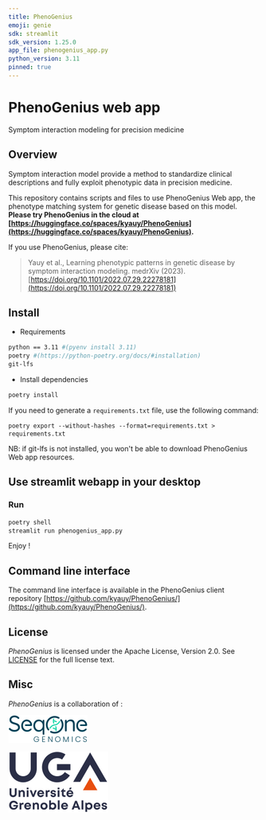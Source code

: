 ```yaml
---
title: PhenoGenius
emoji: genie
sdk: streamlit
sdk_version: 1.25.0
app_file: phenogenius_app.py
python_version: 3.11
pinned: true
---
```


# PhenoGenius web app

Symptom interaction modeling for precision medicine

## Overview

Symptom interaction model provide a method to standardize clinical descriptions and fully exploit phenotypic data in precision medicine.

This repository contains scripts and files to use PhenoGenius Web app, the phenotype matching system for genetic disease based on this model. **Please try PhenoGenius in the cloud at [https://huggingface.co/spaces/kyauy/PhenoGenius](https://huggingface.co/spaces/kyauy/PhenoGenius).**

If you use PhenoGenius, please cite:
> Yauy et al., Learning phenotypic patterns in genetic disease by symptom interaction modeling. medrXiv (2023). [https://doi.org/10.1101/2022.07.29.22278181](https://doi.org/10.1101/2022.07.29.22278181)

## Install

- Requirements

```bash
python == 3.11 #(pyenv install 3.11)
poetry #(https://python-poetry.org/docs/#installation)
git-lfs
```

- Install dependencies

```bash
poetry install
```

If you need to generate a `requirements.txt` file, use the following command:
```
poetry export --without-hashes --format=requirements.txt > requirements.txt
```

NB: if git-lfs is not installed, you won't be able to download PhenoGenius Web app resources.

## Use streamlit webapp in your desktop

### Run

```bash
poetry shell
streamlit run phenogenius_app.py
```


Enjoy !

## Command line interface

The command line interface is available in the PhenoGenius client repository [https://github.com/kyauy/PhenoGenius/](https://github.com/kyauy/PhenoGenius/).

## License

*PhenoGenius* is licensed under the Apache License, Version 2.0. See [LICENSE](LICENSE) for the full license text.

## Misc

*PhenoGenius* is a collaboration of :

[![SeqOne](data/img/logo-seqone.png)](https://seqone.com/)

[![Université Grenoble Alpes](data/img/logo-uga.png)](https://iab.univ-grenoble-alpes.fr/)


